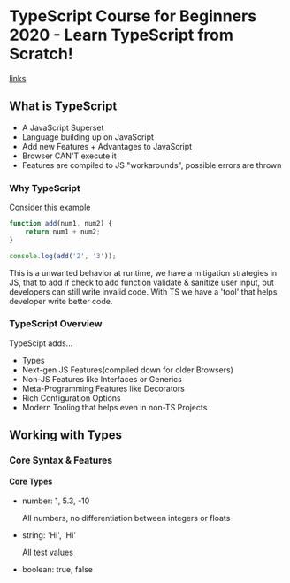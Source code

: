 # **TypeScript Course for Beginners 2020 - Learn TypeScript from Scratch!**

[links](https://www.youtube.com/watch?v=BwuLxPH8IDs&t=156s)

## What is TypeScript

- A JavaScript Superset
- Language building up on JavaScript
- Add new Features + Advantages to JavaScript
- Browser CAN'T execute it
- Features are compiled to JS "workarounds", possible errors are thrown

### Why TypeScript

Consider this example

```JavaScript
function add(num1, num2) {
    return num1 + num2;
}

console.log(add('2', '3'));
```

This is a unwanted behavior at runtime, we have a mitigation strategies in JS, that to add if check to add function validate & sanitize user input, but developers can still write invalid code. With TS we have a 'tool' that helps developer write better code.

### TypeScript Overview

TypeScipt adds...

- Types
- Next-gen JS Features(compiled down for older Browsers)
- Non-JS Features like Interfaces or Generics
- Meta-Programming Features like Decorators
- Rich Configuration Options
- Modern Tooling that helps even in non-TS Projects

## Working with Types

### Core Syntax & Features

#### Core Types

- number: 1, 5.3, -10
  
  All numbers, no differentiation between integers or floats

- string: 'Hi', 'Hi'
  
  All test values

- boolean: true, false
